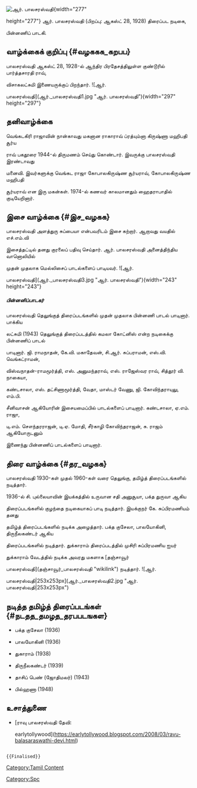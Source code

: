 ![ஆர். பாலசரஸ்வதி](ஆர்._பாலசரஸ்வதி.png "ஆர். பாலசரஸ்வதி"){width="277"
height="277"} ஆர். பாலசரஸ்வதி (பிறப்பு: ஆகஸ்ட் 28, 1928) திரைப்பட நடிகை,
பின்னணிப் பாடகி.

## வாழ்க்கைக் குறிப்பு {#வழககக_கறபப}

பாலசரஸ்வதி ஆகஸ்ட் 28, 1928-ல் ஆந்திர பிரதேசத்திலுள்ள குண்டூரில் பார்த்தசாரதி ராவ்,
விசாகலட்சுமி இணையருக்குப் பிறந்தார். ![ஆர்.
பாலசரஸ்வதி](ஆர்._பாலசரஸ்வதி1.jpg "ஆர். பாலசரஸ்வதி"){width="297" height="297"}

## தனிவாழ்க்கை

வெங்கடகிரி ராஜாவின் நான்காவது மகனான ராகாராவ் ப்ரத்யும்னா கிருஷ்ணா மஹிபதி சூர்ய
ராவ் பகதூரை 1944-ல் திருமணம் செய்து கொண்டார். இவருக்கு பாலசரஸ்வதி இரண்டாவது
மனைவி. இவர்களுக்கு வெங்கட ராஜா கோபாலகிருஷ்ண சூர்யராவ், கோபாலகிருஷ்ண மஹிபதி
சூர்யராவ் என இரு மகன்கள். 1974-ல் கணவர் காலமானதும் ஹைதராபாதில் குடியேறினார்.

## இசை வாழ்க்கை {#இச_வழகக}

பாலசரஸ்வதி அளத்துரு சுப்பையா என்பவரிடம் இசை கற்றார். ஆறாவது வயதில் எச்.எம்.வி
இசைத்தட்டில் தனது குரலைப் பதிவு செய்தார். ஆர். பாலசரஸ்வதி அனைத்திந்திய வானொலியில்
முதன் முதலாக மெல்லிசைப் பாடல்களைப் பாடியவர். ![ஆர்.
பாலசரஸ்வதி](ஆர்._பாலசரஸ்வதி3.jpg "ஆர். பாலசரஸ்வதி"){width="243" height="243"}

##### பின்னனிப்பாடகர்

பாலசரஸ்வதி தெலுங்குத் திரைப்படங்களில் முதன் முதலாக பின்னணி பாடல் பாடினார். பாக்கிய
லட்சுமி (1943) தெலுங்குத் திரைப்படத்தில் கமலா கோட்னிஸ் என்ற நடிகைக்கு பின்னணிப் பாடல்
பாடினார். ஜி. ராமநாதன், கே.வி. மகாதேவன், சி.ஆர். சுப்பராமன், எஸ்.வி. வெங்கட்ராமன்,
விஸ்வநாதன்-ராமமூர்த்தி, எஸ். அனுமந்தராவ், எஸ். ராஜேஸ்வர ராவ், சித்தூர் வி. நாகையா,
கண்டசாலா, எஸ். தட்சிணாமூர்த்தி, வேதா, மாஸ்டர் வேணு, ஜி. கோவிந்தராயுலு, எம்.பி.
சீனிவாசன் ஆகியோரின் இசையமைப்பில் பாடல்களைப் பாடினார். கண்டசாலா, ஏ.எம். ராஜா,
டி.எம். சௌந்தரராஜன், டி.ஏ. மோதி, சீர்காழி கோவிந்தராஜன், சு. ராஜம் ஆகியோருடனும்
இணைந்து பின்னணிப் பாடல்களைப் பாடினார்.

## திரை வாழ்க்கை {#தர_வழகக}

பாலசரஸ்வதி 1930-கள் முதல் 1960-கள் வரை தெலுங்கு, தமிழ்த் திரைப்படங்களில் நடித்தார்.
1936-ல் சி. புல்லையாவின் இயக்கத்தில் உருவான சதி அனுசூயா, பக்த துருவா ஆகிய
திரைப்படங்களில் குழந்தை நடிகையாகப் பாடி நடித்தார். இயக்குநர் கே. சுப்பிரமணியம் தனது
தமிழ்த் திரைப்படங்களில் நடிக்க அழைத்தார். பக்த குசேலா, பாலயோகினி, திருநீலகண்டர் ஆகிய
திரைப்படங்களில் நடித்தார். துக்காராம் திரைப்படத்தில் முசிரி சுப்பிரமணிய ஐயர்
துக்காராம் வேடத்தில் நடிக்க அவரது மகளாக [தஞ்சாவூர்
பாலசரஸ்வதி](தஞ்சாவூர்_பாலசரஸ்வதி "wikilink") நடித்தார். ![ஆர்.
பாலசரஸ்வதி\|253x253px](ஆர்._பாலசரஸ்வதி2.jpg "ஆர். பாலசரஸ்வதி|253x253px")

## நடித்த தமிழ்த் திரைப்படங்கள் {#நடதத_தமழத_தரபபடஙகள}

-   பக்த குசேலா (1936)
-   பாலயோகினி (1936)
-   துகாராம் (1938)
-   திருநீலகண்டர் (1939)
-   தாசிப் பெண் (ஜோதிமலர்) (1943)
-   பில்ஹணா (1948)

## உசாத்துணை

-   [ராவு பாலசரஸ்வதி தேவி:
    earlytollywood](https://earlytollywood.blogspot.com/2008/03/ravu-balasaraswathi-devi.html)

```{=mediawiki}
{{Finalised}}
```
[Category:Tamil Content](Category:Tamil_Content "wikilink")
[Category:Spc](Category:Spc "wikilink")
